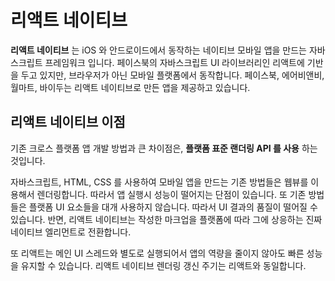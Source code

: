 # 리액트 네이티브

**리액트 네이티브** 는 iOS 와 안드로이드에서 동작하는 네이티브 모바일 앱을 만드는 자바스크립트 프레임워크 입니다. 
페이스북의 자바스크립트 UI 라이브러리인 리액트에 기반을 두고 있지만, 브라우저가 아닌 모바일 플랫폼에서 동작합니다. 
페이스북, 에어비앤비, 월마트, 바이두는 리액트 네이티브로 만든 앱을 제공하고 있습니다.

## 리액트 네이티브 이점
기존 크로스 플랫폼 앱 개발 방법과 큰 차이점은, **플랫폼 표준 랜더링 API 를 사용** 하는 것입니다. 

자바스크립트, HTML, CSS 를 사용하여 모바일 앱을 만드는 기존 방법들은 웹뷰를 이용해서 렌더링합니다. 따라서 앱 실행시 성능이 떨어지는 단점이 있습니다. 또 기존 방법들은 플랫폼 UI 요소들을 대개 사용하지 않습니다. 따라서 UI 결과의 품질이 떨어질 수 있습니다.
반면, 리액트 네이티브는 작성한 마크업을 플랫폼에 따라 그에 상응하는 진짜 네이티브 엘리먼트로 전환합니다. 

또 리액트는 메인 UI 스레드와 별도로 실행되어서 앱의 역량을 줄이지 않아도 빠른 성능을 유지할 수 있습니다. 리액트 네이티브 렌더링 갱신 주기는 리액트와 동일합니다. 
<!--stackedit_data:
eyJoaXN0b3J5IjpbODcyNjExMDg3LDEyNDU5MDExMjYsLTE4ND
k4MzUzNDcsLTE4MzY2ODk1MDldfQ==
-->